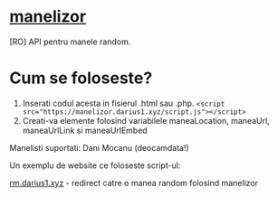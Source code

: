 # <a href="https://github.com/Wreeper/manelizor">manelizor</a>
[RO] API pentru manele random.
# Cum se foloseste?
1. Inserati codul acesta in fisierul .html sau .php. 
```<script src="https://manelizor.darius1.xyz/script.js"></script>```
2. Creati-va elemente folosind variabilele maneaLocation, maneaUrl, maneaUrlLink si maneaUrlEmbed

Manelisti suportati: Dani Mocanu (deocamdata!)

Un exemplu de website ce foloseste script-ul:

<a href="https://rm.darius1.xyz">rm.darius1.xyz</a> - redirect catre o manea random folosind manelizor
